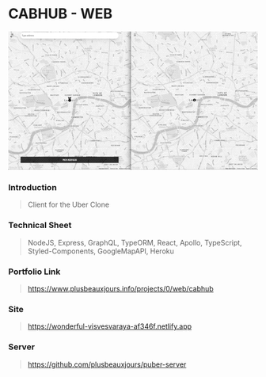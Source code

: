 # CABHUB - WEB

<p align="center" >
  <img src="https://github.com/plusbeauxjours/web-plusbeauxjours/blob/master/src/Images/Web/Puber_web/Puber_web_video.gif" >
  <br>
</p>

### Introduction

> Client for the Uber Clone

### Technical Sheet

> NodeJS, Express, GraphQL, TypeORM, React, Apollo, TypeScript, Styled-Components, GoogleMapAPI, Heroku

### Portfolio Link

> https://www.plusbeauxjours.info/projects/0/web/cabhub

### Site

> https://wonderful-visvesvaraya-af346f.netlify.app

### Server

> https://github.com/plusbeauxjours/puber-server
